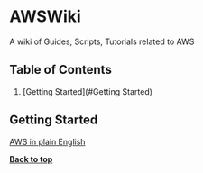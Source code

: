 AWSWiki
==========

A wiki of Guides, Scripts, Tutorials related to AWS



Table of Contents
-----------------

  1. [Getting Started](#Getting Started)

           
           
## Getting Started

[AWS in plain English](https://www.expeditedssl.com/aws-in-plain-english?utm_source=github.com%2FLeo-G%2FDevopsWiki)



**[Back to top](#table-of-contents)**

